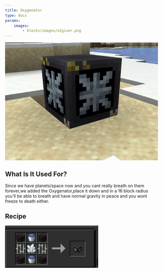 ```yaml
---
title: Oxygenator
type: docs
params:
    images:
        - blocks/images/o2giver.png
---
```


![oxygenator](images/o2giver.png)
## What Is It Used For?

Since we have planets/space now and you cant really breath on them forever,we added the Oxygenator,place it down and in a 16 block radius you'll be able to breath and have normal gravity in peace and you wont freeze to death either.

## Recipe
![oxygenator](images/oxygenator_recipe.png)
